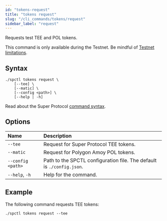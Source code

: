 ```yaml
---
id: "tokens-request"
title: "tokens request"
slug: "/cli_commands/tokens/request"
sidebar_label: "request"
---
```


Requests test TEE and POL tokens.

This command is only available during the Testnet. Be mindful of [Testnet limitations](/marketplace/limitations).

## Syntax

```
./spctl tokens request \
    [--tee] \
    [--matic] \
    [--config <path>] \
    [--help | -h]
```

Read about the Super Protocol [command syntax](/developers/cli_commands#command-syntax).

## Options

| **Name** | **Description** |
| :- | :- |
| `--tee` | Request for Super Protocol TEE tokens. |
| `--matic` | Request for Polygon Amoy POL tokens. |
| `--config <path>` | Path to the SPCTL configuration file. The default is `./config.json`. |
| `--help`, `-h` | Help for the command. |

## Example

The following command requests TEE tokens:

```
./spctl tokens request --tee
```